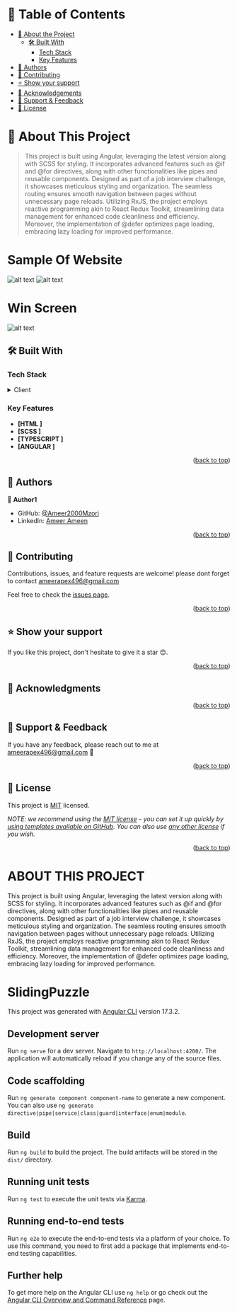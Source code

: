 <!-- TABLE OF CONTENTS -->

# 📗 Table of Contents

- [📖 About the Project](#about-project)
  - [🛠 Built With](#built-with)
    - [Tech Stack](#tech-stack)
    - [Key Features](#key-features)
- [👥 Authors](#authors)
- [🤝 Contributing](#contributing)
- [⭐️ Show your support](#support)
- [🙏 Acknowledgements](#acknowledgements)
- [📩 Support & Feedback](#support)
- [📝 License](#license)

<!-- PROJECT DESCRIPTION -->

# 📖 About This Project <a name="about-project"></a>

> This project is built using Angular, leveraging the latest version along with SCSS for styling. It incorporates advanced features such as @if and @for directives, along with other functionalities like pipes and reusable components. Designed as part of a job interview challenge, it showcases meticulous styling and organization. The seamless routing ensures smooth navigation between pages without unnecessary page reloads. Utilizing RxJS, the project employs reactive programming akin to React Redux Toolkit, streamlining data management for enhanced code cleanliness and efficiency. Moreover, the implementation of @defer optimizes page loading, embracing lazy loading for improved performance.

# Sample Of Website <a name="Sample-Of-Website"></a>

![alt text](./sample/1.png)
![alt text](./sample/2.png)

# Win Screen <a name="Sample-Of-Website"></a>

![alt text](./sample/4.png)

## 🛠 Built With <a name="built-with"></a>

### Tech Stack <a name="tech-stack"></a>

<details>
  <summary>Client</summary>
  <ul>
  <li><a href="https://en.wikipedia.org/wiki/HTML">Html</a></li>
  <li><a href="https://sass-lang.com/">scss</a></li>
  <li><a href="https://www.typescriptlang.org/">TypeScript</a></li>
  <li><a href="https://angular.io/">Angular</a></li>
  </ul>
</details>

<!-- Features -->

### Key Features <a name="key-features"></a>

- **[HTML ]**
- **[SCSS ]**
- **[TYPESCRIPT ]**
- **[ANGULAR ]**

<p align="right">(<a href="#readme-top">back to top</a>)</p>

<!-- AUTHORS -->

## 👥 Authors <a name="authors"></a>

👤 **Author1**

- GitHub: [@Ameer2000Mzori](https://github.com/Ameer2000Mzori)
- LinkedIn: [Ameer Ameen](https://www.linkedin.com/in/ameer-ameen-82314425b/)

<p align="right">(<a href="#readme-top">back to top</a>)</p>

<!-- CONTRIBUTING -->

## 🤝 Contributing <a name="contributing"></a>

Contributions, issues, and feature requests are welcome! please dont forget to contact ameerapex496@gmail.com

Feel free to check the [issues page](../../issues/).

<p align="right">(<a href="#readme-top">back to top</a>)</p>

<!-- SUPPORT -->

## ⭐️ Show your support <a name="support"></a>

If you like this project, don't hesitate to give it a star 😊.

<p align="right">(<a href="#readme-top">back to top</a>)</p>

<!-- ACKNOWLEDGEMENTS -->

## 🙏 Acknowledgments <a name="acknowledgements"></a>

<p align="right">(<a href="#readme-top">back to top</a>)</p>

<!-- Support and feedback -->

## 📩 Support & Feedback <a name="support"></a>

If you have any feedback, please reach out to me at ameerapex496@gmail.com 📨

<p align="right">(<a href="#readme-top">back to top</a>)</p>

<!-- LICENSE -->

## 📝 License <a name="license"></a>

This project is [MIT](./LICENSE) licensed.

_NOTE: we recommend using the [MIT license](https://choosealicense.com/licenses/mit/) - you can set it up quickly by [using templates available on GitHub](https://docs.github.com/en/communities/setting-up-your-project-for-healthy-contributions/adding-a-license-to-a-repository). You can also use [any other license](https://choosealicense.com/licenses/) if you wish._

<p align="right">(<a href="#readme-top">back to top</a>)</p>

# ABOUT THIS PROJECT

This project is built using Angular, leveraging the latest version along with SCSS for styling. It incorporates advanced features such as @if and @for directives, along with other functionalities like pipes and reusable components. Designed as part of a job interview challenge, it showcases meticulous styling and organization. The seamless routing ensures smooth navigation between pages without unnecessary page reloads. Utilizing RxJS, the project employs reactive programming akin to React Redux Toolkit, streamlining data management for enhanced code cleanliness and efficiency. Moreover, the implementation of @defer optimizes page loading, embracing lazy loading for improved performance.

# SlidingPuzzle

This project was generated with [Angular CLI](https://github.com/angular/angular-cli) version 17.3.2.

## Development server

Run `ng serve` for a dev server. Navigate to `http://localhost:4200/`. The application will automatically reload if you change any of the source files.

## Code scaffolding

Run `ng generate component component-name` to generate a new component. You can also use `ng generate directive|pipe|service|class|guard|interface|enum|module`.

## Build

Run `ng build` to build the project. The build artifacts will be stored in the `dist/` directory.

## Running unit tests

Run `ng test` to execute the unit tests via [Karma](https://karma-runner.github.io).

## Running end-to-end tests

Run `ng e2e` to execute the end-to-end tests via a platform of your choice. To use this command, you need to first add a package that implements end-to-end testing capabilities.

## Further help

To get more help on the Angular CLI use `ng help` or go check out the [Angular CLI Overview and Command Reference](https://angular.io/cli) page.
